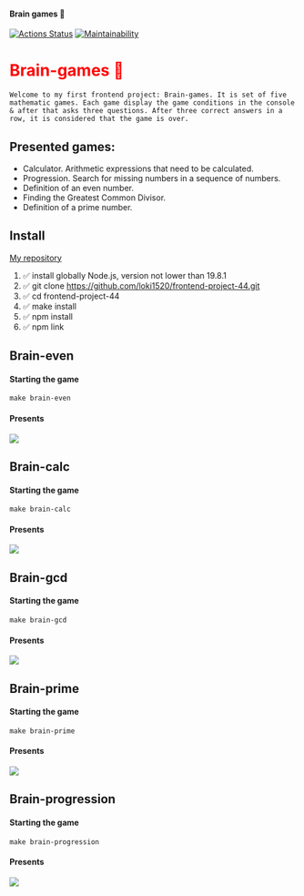 #### Brain games 💭

[![Actions Status](https://github.com/loki1520/frontend-project-44/workflows/hexlet-check/badge.svg)](https://github.com/loki1520/frontend-project-44/actions)
[![Maintainability](https://api.codeclimate.com/v1/badges/6067a601ae85a130218a/maintainability)](https://codeclimate.com/github/loki1520/frontend-project-44/maintainability)

<h1 style='color:red'>Brain-games 🙇</h1>

`Welcome to my first frontend project: Brain-games. It is set of five mathematic games. Each game display the game conditions in the console & after that asks three questions. After three correct answers in a row, it is considered that the game is over.`


## Presented games:

* Calculator. Arithmetic expressions that need to be calculated.
* Progression. Search for missing numbers in a sequence of numbers.
* Definition of an even number.
* Finding the Greatest Common Divisor.
* Definition of a prime number.

## Install

[My repository](https://github.com/loki1520/frontend-project-44) 

1. ✅ install globally Node.js, version not lower than 19.8.1
2. ✅ git clone https://github.com/loki1520/frontend-project-44.git
3. ✅ cd frontend-project-44
4. ✅ make install
5. ✅ npm install
6. ✅ npm link


## Brain-even

#### Starting the game
```
make brain-even
```
#### Presents
<a href="https://asciinema.org/a/571654" target="_blank"><img src="https://asciinema.org/a/571654.svg" /></a>

## Brain-calc
#### Starting the game
```
make brain-calc
```
#### Presents
<a href="https://asciinema.org/a/nf1ObHFfDMtLgoXxyDofFEE5n" target="_blank"><img src="https://asciinema.org/a/nf1ObHFfDMtLgoXxyDofFEE5n.svg" /></a>

## Brain-gcd
#### Starting the game
```
make brain-gcd
```
#### Presents

<a href="https://asciinema.org/a/jEThWNPETg07WWsOyFxgXOEAt" target="_blank"><img src="https://asciinema.org/a/jEThWNPETg07WWsOyFxgXOEAt.svg" /></a>

## Brain-prime
#### Starting the game
```
make brain-prime
```
#### Presents
<a href="https://asciinema.org/a/ML5ysLDHpojicpvbLsQrweYZ4" target="_blank"><img src="https://asciinema.org/a/ML5ysLDHpojicpvbLsQrweYZ4.svg" /></a>

## Brain-progression
#### Starting the game
```
make brain-progression
```
#### Presents
<a href="https://asciinema.org/a/seIlQYyd0Z8gl57V5AeQmbRPX" target="_blank"><img src="https://asciinema.org/a/seIlQYyd0Z8gl57V5AeQmbRPX.svg" /></a>

